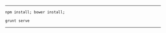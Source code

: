 
---------------------------------------------------

`npm install; bower install;`

`grunt serve`


---------------------------------------------------

